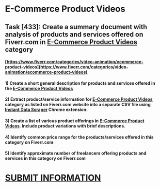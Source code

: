 # E-Commerce Product Videos
## Task [433]: Create a summary document with analysis of products and services offered on Fiverr.com in [E-Commerce Product Videos](https://www.fiverr.com/categories/video-animation/ecommerce-product-videos) category
#### [https://www.fiverr.com/categories/video-animation/ecommerce-product-videos](https://www.fiverr.com/categories/video-animation/ecommerce-product-videos)
#### 1) Create a short general description for products and services offered in the [E-Commerce Product Videos](https://www.fiverr.com/categories/video-animation/ecommerce-product-videos)
#### 2) Extract product/service information for [E-Commerce Product Videos](https://www.fiverr.com/categories/video-animation/ecommerce-product-videos) category as listed on Fiverr.com website into a separate CSV file using [Instant Data Scraper](https://chrome.google.com/webstore/detail/instant-data-scraper/ofaokhiedipichpaobibbnahnkdoiiah) Chrome extension.
#### 3) Create a list of various product offerings in [E-Commerce Product Videos](https://www.fiverr.com/categories/video-animation/ecommerce-product-videos). Include product variations with brief descriptions.
#### 4) Identify common price range for the products/services offered in this category on Fiverr.com
#### 5) Identify approximate number of freelancers offering products and services in this category on Fiverr.com

# [SUBMIT INFORMATION](https://forms.office.com/r/8AEKjkLxKG)
